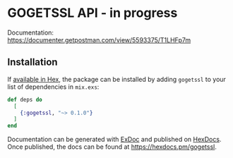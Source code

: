 # GOGETSSL API - in progress

Documentation: https://documenter.getpostman.com/view/5593375/T1LHFp7m

## Installation

If [available in Hex](https://hex.pm/docs/publish), the package can be installed
by adding `gogetssl` to your list of dependencies in `mix.exs`:

```elixir
def deps do
  [
    {:gogetssl, "~> 0.1.0"}
  ]
end
```

Documentation can be generated with [ExDoc](https://github.com/elixir-lang/ex_doc)
and published on [HexDocs](https://hexdocs.pm). Once published, the docs can
be found at <https://hexdocs.pm/gogetssl>.
